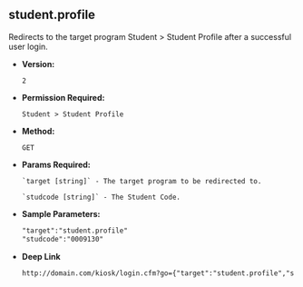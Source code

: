 **student.profile**
----
  Redirects to the target program Student > Student Profile after a successful user login.

* **Version:**

  	`2`

* **Permission Required:**

  	`Student > Student Profile`

* **Method:**

  	`GET`
  
*  **Params Required:**

	   `target [string]` - The target program to be redirected to.

	   `studcode [string]` - The Student Code.
    
* **Sample Parameters:**

	```HTML
	"target":"student.profile"
	"studcode":"0009130"
	```

* **Deep Link**

	```HTML
	http://domain.com/kiosk/login.cfm?go={"target":"student.profile","studcode":"0009130","prod_menu":"Y"}
	```
